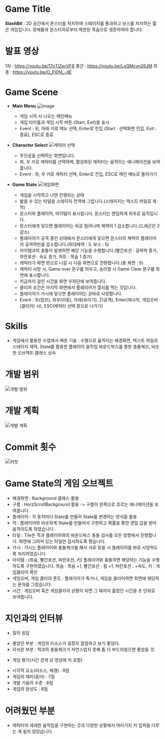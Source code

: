 # Game Title
__SlashBit__ : 2D 공간에서 몬스터를 처치하며 스테이지를 통과하고 보스를 처치하는 짧은 게임입니다.
장애물과 몬스터의로부터 제한된 목숨으로 생존하여야 합니다.

# 발표 영상
1차 : https://youtu.be/17vTiZecVF8
중간 : https://youtu.be/LsQMcyn26JM
최종 : https://youtu.be/O_Fl0f4_-dE

# Game Scene
* __Main Menu__
![image](https://user-images.githubusercontent.com/70787160/99893430-8d8cec80-2cc3-11eb-9dc9-41f23795fb32.png)
  - 게임 시작 시 나오는 메인메뉴
  - 게임 타이틀과 게임 시작 버튼 (Start, Exit)을 표시
  - Event : 위, 아래 키로 메뉴 선택, Enter로 진입 (Start : 선택화면 진입, Exit : 종료), ESC로 종료   

* __Character Select__
![캐릭터 선택](https://user-images.githubusercontent.com/70787160/101155142-0c8e0780-366a-11eb-887d-f99674fbdaa8.png)
  - 주인공을 선택하는 화면입니다.
  - 좌, 우 키로 캐릭터를 선택하며, 활성화된 캐릭터는 움직이는 애니메이션을 보여줍니다.
  - Event : 좌, 우 키로 캐릭터 선택, Enter로 진입, ESC로 메인 메뉴로 돌아가기

* __Game State__
![게임화면](https://user-images.githubusercontent.com/70787160/101155145-0dbf3480-366a-11eb-952f-7847d9d19f91.png)
  - 게임을 시작하고 나면 진행되는 상태
  - 밟을 수 있는 타일을 스테이지 전역에 그립니다.(스테이지는 텍스트 파일로 제작)
  - 몬스터와 플레이어, 아이템이 표시됩니다. 몬스터는 랜덤하게 좌우로 움직입니다.
  - 몬스터에게 닿으면 플레이어는 뒤로 밀려나며 체력이 1 감소합니다.(드래곤은 2 감소)
  - 플레이어가 공격 중인 상태에서 몬스터에게 닿으면 몬스터의 체력이 플레이어의 공격력만큼 감소합니다.(최대체력 : 3, 보스 : 5)
  - 아이템과의 충돌이 발생하면 해당 기능을 수행합니다.(빨간포션 : 공력력 증가, 파란포션 : 속도 증가, 하트 : 목숨 1 증가)
  - 캐릭터가 화면 밖으로 나갈 시 다음 화면으로 전환합니다.(총 화면 : 6)
  - 캐릭터 사망 시, Game over 문구를 띄우고, 승리할 시 Game Clear 문구를 화면에 표시합니다.
  - 지금까지 걸린 시간을 화면 우하단에 보여줍니다.
  - 클리어 조건은 마지막 화면에서 플레이어가 열쇠를 먹는 것입니다.
  - 플레이어가 가시에 닿으면 플레이어는 곧바로 사망합니다.
  - Event : 위(점프), 좌우(이동), 아래(숙이기), Z(공격), Enter(재시작, 게임오버(클리어) 시), ESC(캐릭터 선택 창으로 나가기)

# Skills
* 게임에서 활용한 수업에서 배운 기술 : 수평으로 움직이는 배경화면, 텍스트 파일로 스테이지 제작, State를 활용한 플레이어 움직임
바운드박스를 통한 충돌체크, 비슷한 오브젝트 클래스 상속

# 개발 범위
![개발 범위](https://user-images.githubusercontent.com/70787160/101155153-0f88f800-366a-11eb-88a2-620e12d0ed0d.png)

# 개발 계획
![개발 계획](https://user-images.githubusercontent.com/70787160/101155160-10ba2500-366a-11eb-9e7e-0537c774b838.png)

# Commit 횟수
![커밋](https://user-images.githubusercontent.com/70787160/101151590-37c22800-3665-11eb-8403-5353bcfdfea7.png)

# Game State의 게임 오브젝트
* 배경화면 : Background 클래스 활용
* 구름 : HorzScrollBackground 활용 -> 구름이 왼쪽으로 흐르는 애니메이션을 보여줍니다.
* 플레이어 : 각 동작마다 State를 만들어 State를 변경하는 방식을 활용
* 적 : 플레이어와 비슷하게 State를 만들어서 구현하고 확률을 통한 랜덤 값을 받아 움직이도록 하였습니다.
* 타일 : Tile은 적과 플레이어와의 바운드박스 충돌 검사를 모든 방향에서 진행합니다. 화면에 그려져 있는 타일만 검사하도록 했습니다.
* 가시 : 가시는 플레이어와 충돌체크를 해서 서로 닿을 시 플레이어를 바로 사망하도록 처리하였습니다.
* 아이템 : (목숨, 빨간포션, 파란포션, 키) 플레이어와 충돌하면 해당하는 기능을 수행하도록 구현하였습니다.
           목숨 : 목숨 +1, 빨간포션 : 힘 +1, 파란포션 : +속도, 키 : 게임클리어 확인
* 게임오버, 게임 클리어 폰트 : 플레이어가 죽거나, 게임을 클리어하면 화면에 해당하는 문자를 그렸습니다. 
* 시간 : 게임오버 혹은 게임클리어 상황이 되면 그 때까지 흘렀던 시간을 초 단위로 보여줍니다.

# 지인과의 인터뷰
 * 질의 응답
  - 좋았던 부분 : 게임의 리소스가 굉장히 깔끔하고 보기 좋았다.
  - 아쉬운 부분 : 적과의 충돌체크가 자연스럽지 못해 좀 더 부드러웠으면 좋았을 것.
 * 게임 평가(시간 관계 상 영상에 미 포함)
  - 시각적 요소(리소스, 배경) : 9점
  - 게임의 재미(흥미) : 7점
  - 개발 기술의 수준 : 8점
  - 게임의 완성도 : 6점

# 어려웠던 부분
 - 캐릭터의 세세한 움직임을 구현하는 것과 다양한 상황에서 여러가지 키 입력을 다루는 게 쉽지 않았습니다.

